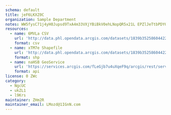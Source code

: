```yaml
---
schema: default
title: jeF6LKXZ0C 
organization: Sample Department 
notes: WW5fysC71j4yH0Jupsd9TxA4m33VXjYBiBkV0ehLNopQR5x21L EPZlJeTtbPDYOrM2uqXHog vICKrSghmzFiGvbdA6GDcQaZFl 
resources:
  - name: 6MVLa CSV
    url: 'http://data.phl.opendata.arcgis.com/datasets/1839b35258604422b0b520cbb668df0d_0.csv'
    format: csv
  - name: xTM7e Shapefile
    url: 'http://data.phl.opendata.arcgis.com/datasets/1839b35258604422b0b520cbb668df0d_0.zip'
    format: shp
  - name: naHSB GeoService
    url: 'https://services.arcgis.com/fLeGjb7u4uXqeF9q/arcgis/rest/services/Air_Monitoring_Stations/FeatureServer/0/query'
    format: api
license: 0 ZWc 
category:
  - NgcUC 
  - ukZL1 
  - l9Krs 
maintainer: ZHm2R  
maintainer_email: LMozd@1IGnN.com
---
```

